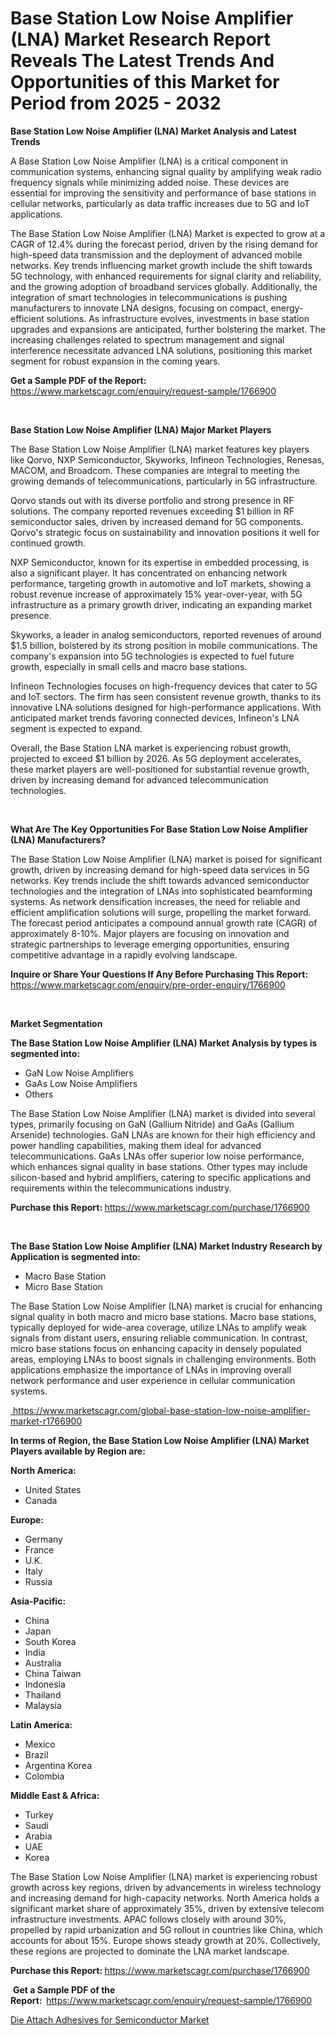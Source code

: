 <p><h1>Base Station Low Noise Amplifier (LNA) Market Research Report Reveals The Latest Trends And Opportunities of this Market for Period from 2025 - 2032</h1></p><p><strong>Base Station Low Noise Amplifier (LNA) Market Analysis and Latest Trends</strong></p>
<p><p>A Base Station Low Noise Amplifier (LNA) is a critical component in communication systems, enhancing signal quality by amplifying weak radio frequency signals while minimizing added noise. These devices are essential for improving the sensitivity and performance of base stations in cellular networks, particularly as data traffic increases due to 5G and IoT applications.</p><p>The Base Station Low Noise Amplifier (LNA) Market is expected to grow at a CAGR of 12.4% during the forecast period, driven by the rising demand for high-speed data transmission and the deployment of advanced mobile networks. Key trends influencing market growth include the shift towards 5G technology, with enhanced requirements for signal clarity and reliability, and the growing adoption of broadband services globally. Additionally, the integration of smart technologies in telecommunications is pushing manufacturers to innovate LNA designs, focusing on compact, energy-efficient solutions. As infrastructure evolves, investments in base station upgrades and expansions are anticipated, further bolstering the market. The increasing challenges related to spectrum management and signal interference necessitate advanced LNA solutions, positioning this market segment for robust expansion in the coming years.</p></p>
<p><strong>Get a Sample PDF of the Report:&nbsp;</strong> <a href="https://www.marketscagr.com/enquiry/request-sample/1766900?utm_campaign=2136&utm_medium=2&utm_source=Github&utm_content=ia&utm_term=06042025&utm_id=base-station-low-noise-amplifier-lna">https://www.marketscagr.com/enquiry/request-sample/1766900</a></p>
<p>&nbsp;</p>
<p><strong>Base Station Low Noise Amplifier (LNA) Major Market Players</strong></p>
<p><p>The Base Station Low Noise Amplifier (LNA) market features key players like Qorvo, NXP Semiconductor, Skyworks, Infineon Technologies, Renesas, MACOM, and Broadcom. These companies are integral to meeting the growing demands of telecommunications, particularly in 5G infrastructure.</p><p>Qorvo stands out with its diverse portfolio and strong presence in RF solutions. The company reported revenues exceeding $1 billion in RF semiconductor sales, driven by increased demand for 5G components. Qorvo's strategic focus on sustainability and innovation positions it well for continued growth.</p><p>NXP Semiconductor, known for its expertise in embedded processing, is also a significant player. It has concentrated on enhancing network performance, targeting growth in automotive and IoT markets, showing a robust revenue increase of approximately 15% year-over-year, with 5G infrastructure as a primary growth driver, indicating an expanding market presence.</p><p>Skyworks, a leader in analog semiconductors, reported revenues of around $1.5 billion, bolstered by its strong position in mobile communications. The company's expansion into 5G technologies is expected to fuel future growth, especially in small cells and macro base stations.</p><p>Infineon Technologies focuses on high-frequency devices that cater to 5G and IoT sectors. The firm has seen consistent revenue growth, thanks to its innovative LNA solutions designed for high-performance applications. With anticipated market trends favoring connected devices, Infineon's LNA segment is expected to expand.</p><p>Overall, the Base Station LNA market is experiencing robust growth, projected to exceed $1 billion by 2026. As 5G deployment accelerates, these market players are well-positioned for substantial revenue growth, driven by increasing demand for advanced telecommunication technologies.</p></p>
<p>&nbsp;</p>
<p><strong>What Are The Key Opportunities For Base Station Low Noise Amplifier (LNA) Manufacturers?</strong></p>
<p><p>The Base Station Low Noise Amplifier (LNA) market is poised for significant growth, driven by increasing demand for high-speed data services in 5G networks. Key trends include the shift towards advanced semiconductor technologies and the integration of LNAs into sophisticated beamforming systems. As network densification increases, the need for reliable and efficient amplification solutions will surge, propelling the market forward. The forecast period anticipates a compound annual growth rate (CAGR) of approximately 8-10%. Major players are focusing on innovation and strategic partnerships to leverage emerging opportunities, ensuring competitive advantage in a rapidly evolving landscape.</p></p>
<p><strong>Inquire or Share Your Questions If Any Before Purchasing This Report:</strong> <a href="https://www.marketscagr.com/enquiry/pre-order-enquiry/1766900?utm_campaign=2136&utm_medium=2&utm_source=Github&utm_content=ia&utm_term=06042025&utm_id=base-station-low-noise-amplifier-lna">https://www.marketscagr.com/enquiry/pre-order-enquiry/1766900</a></p>
<p>&nbsp;</p>
<p><strong>Market Segmentation</strong></p>
<p><strong>The Base Station Low Noise Amplifier (LNA) Market Analysis by types is segmented into:</strong></p>
<p><ul><li>GaN Low Noise Amplifiers</li><li>GaAs Low Noise Amplifiers</li><li>Others</li></ul></p>
<p><p>The Base Station Low Noise Amplifier (LNA) market is divided into several types, primarily focusing on GaN (Gallium Nitride) and GaAs (Gallium Arsenide) technologies. GaN LNAs are known for their high efficiency and power handling capabilities, making them ideal for advanced telecommunications. GaAs LNAs offer superior low noise performance, which enhances signal quality in base stations. Other types may include silicon-based and hybrid amplifiers, catering to specific applications and requirements within the telecommunications industry.</p></p>
<p><strong>Purchase this Report:&nbsp;</strong><a href="https://www.marketscagr.com/purchase/1766900?utm_campaign=2136&utm_medium=2&utm_source=Github&utm_content=ia&utm_term=06042025&utm_id=base-station-low-noise-amplifier-lna">https://www.marketscagr.com/purchase/1766900</a></p>
<p>&nbsp;</p>
<p><strong>The Base Station Low Noise Amplifier (LNA) Market Industry Research by Application is segmented into:</strong></p>
<p><ul><li>Macro Base Station</li><li>Micro Base Station</li></ul></p>
<p><p>The Base Station Low Noise Amplifier (LNA) market is crucial for enhancing signal quality in both macro and micro base stations. Macro base stations, typically deployed for wide-area coverage, utilize LNAs to amplify weak signals from distant users, ensuring reliable communication. In contrast, micro base stations focus on enhancing capacity in densely populated areas, employing LNAs to boost signals in challenging environments. Both applications emphasize the importance of LNAs in improving overall network performance and user experience in cellular communication systems.</p></p>
<p><a href="https://www.marketscagr.com/global-base-station-low-noise-amplifier-market-r1766900?utm_campaign=2136&utm_medium=2&utm_source=Github&utm_content=ia&utm_term=06042025&utm_id=base-station-low-noise-amplifier-lna">&nbsp;https://www.marketscagr.com/global-base-station-low-noise-amplifier-market-r1766900</a></p>
<p><strong>In terms of Region, the Base Station Low Noise Amplifier (LNA) Market Players available by Region are:</strong></p>
<p>
    <p> <strong> North America: </strong>
        <ul>
            <li>United States</li>
            <li>Canada</li>
        </ul>
        </p> 
    <p> <strong> Europe: </strong>
        <ul>
            <li>Germany</li>
            <li>France</li>
            <li>U.K.</li>
            <li>Italy</li>
            <li>Russia</li>
        </ul>
        </p> 
    <p> <strong> Asia-Pacific: </strong>
        <ul>
            <li>China</li>
            <li>Japan</li>
            <li>South Korea</li>
            <li>India</li>
            <li>Australia</li>
            <li>China Taiwan</li>
            <li>Indonesia</li>
            <li>Thailand</li>
            <li>Malaysia</li>
        </ul>
        </p> 
    <p> <strong> Latin America: </strong>
        <ul>
            <li>Mexico</li>
            <li>Brazil</li>
            <li>Argentina Korea</li>
            <li>Colombia</li>
        </ul>
        </p> 
    <p> <strong> Middle East & Africa: </strong>
        <ul>
            <li>Turkey</li>
            <li>Saudi</li>
            <li>Arabia</li>
            <li>UAE</li>
            <li>Korea</li>
        </ul>
    </p>
    </p>
<p><p>The Base Station Low Noise Amplifier (LNA) market is experiencing robust growth across key regions, driven by advancements in wireless technology and increasing demand for high-capacity networks. North America holds a significant market share of approximately 35%, driven by extensive telecom infrastructure investments. APAC follows closely with around 30%, propelled by rapid urbanization and 5G rollout in countries like China, which accounts for about 15%. Europe shows steady growth at 20%. Collectively, these regions are projected to dominate the LNA market landscape.</p></p>
<p><strong>Purchase this Report: </strong><a href="https://www.marketscagr.com/purchase/1766900?utm_campaign=2136&utm_medium=2&utm_source=Github&utm_content=ia&utm_term=06042025&utm_id=base-station-low-noise-amplifier-lna">https://www.marketscagr.com/purchase/1766900</a></p>
<p>&nbsp;<strong>Get a Sample PDF of the Report:&nbsp;&nbsp;</strong><a href="https://www.marketscagr.com/enquiry/request-sample/1766900?utm_campaign=2136&utm_medium=2&utm_source=Github&utm_content=ia&utm_term=06042025&utm_id=base-station-low-noise-amplifier-lna">https://www.marketscagr.com/enquiry/request-sample/1766900</a></p>
<p><strong></strong></p>
<p><p><a href="https://github.com/tona7vba/Market-Research-Report-List-1/blob/main/die-attach-adhesives-for-semiconductor-market.md?utm_campaign=2136&utm_medium=2&utm_source=Github&utm_content=ia&utm_term=06042025&utm_id=base-station-low-noise-amplifier-lna">Die Attach Adhesives for Semiconductor Market</a></p></p>